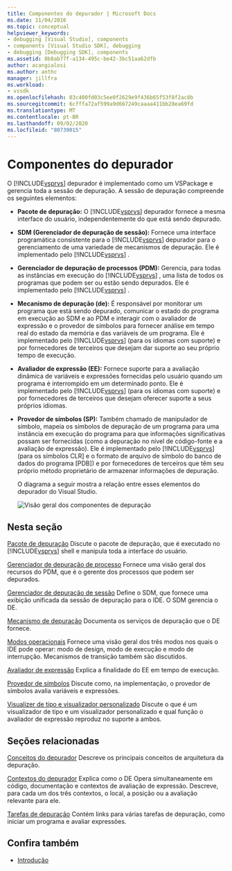 ```yaml
---
title: Componentes do depurador | Microsoft Docs
ms.date: 11/04/2016
ms.topic: conceptual
helpviewer_keywords:
- debugging [Visual Studio], components
- components [Visual Studio SDK], debugging
- debugging [Debugging SDK], components
ms.assetid: 8b8ab77f-a134-495c-be42-3bc51aa62dfb
author: acangialosi
ms.author: anthc
manager: jillfra
ms.workload:
- vssdk
ms.openlocfilehash: 03c400fd03c5ee0f2629e9f436b65f53f8f2ac8b
ms.sourcegitcommit: 6cfffa72af599a9d667249caaaa411bb28ea69fd
ms.translationtype: MT
ms.contentlocale: pt-BR
ms.lasthandoff: 09/02/2020
ms.locfileid: "80739015"
---
```

# <a name="debugger-components"></a>Componentes do depurador
O [!INCLUDE[vsprvs](../../code-quality/includes/vsprvs_md.md)] depurador é implementado como um VSPackage e gerencia toda a sessão de depuração. A sessão de depuração compreende os seguintes elementos:

- **Pacote de depuração:** O [!INCLUDE[vsprvs](../../code-quality/includes/vsprvs_md.md)] depurador fornece a mesma interface do usuário, independentemente do que está sendo depurado.

- **SDM (Gerenciador de depuração de sessão):** Fornece uma interface programática consistente para o [!INCLUDE[vsprvs](../../code-quality/includes/vsprvs_md.md)] depurador para o gerenciamento de uma variedade de mecanismos de depuração. Ele é implementado pelo [!INCLUDE[vsprvs](../../code-quality/includes/vsprvs_md.md)] .

- **Gerenciador de depuração de processos (PDM):** Gerencia, para todas as instâncias em execução do [!INCLUDE[vsprvs](../../code-quality/includes/vsprvs_md.md)] , uma lista de todos os programas que podem ser ou estão sendo depurados. Ele é implementado pelo [!INCLUDE[vsprvs](../../code-quality/includes/vsprvs_md.md)] .

- **Mecanismo de depuração (de):** É responsável por monitorar um programa que está sendo depurado, comunicar o estado do programa em execução ao SDM e ao PDM e interagir com o avaliador de expressão e o provedor de símbolos para fornecer análise em tempo real do estado da memória e das variáveis de um programa. Ele é implementado pelo [!INCLUDE[vsprvs](../../code-quality/includes/vsprvs_md.md)] (para os idiomas com suporte) e por fornecedores de terceiros que desejam dar suporte ao seu próprio tempo de execução.

- **Avaliador de expressão (EE):** Fornece suporte para a avaliação dinâmica de variáveis e expressões fornecidas pelo usuário quando um programa é interrompido em um determinado ponto. Ele é implementado pelo [!INCLUDE[vsprvs](../../code-quality/includes/vsprvs_md.md)] (para os idiomas com suporte) e por fornecedores de terceiros que desejam oferecer suporte a seus próprios idiomas.

- **Provedor de símbolos (SP):** Também chamado de manipulador de símbolo, mapeia os símbolos de depuração de um programa para uma instância em execução do programa para que informações significativas possam ser fornecidas (como a depuração no nível de código-fonte e a avaliação de expressão). Ele é implementado pelo [!INCLUDE[vsprvs](../../code-quality/includes/vsprvs_md.md)] (para os símbolos CLR] e o formato de arquivo de símbolo do banco de dados do programa [PDB]) e por fornecedores de terceiros que têm seu próprio método proprietário de armazenar informações de depuração.

  O diagrama a seguir mostra a relação entre esses elementos do depurador do Visual Studio.

  ![Visão geral dos componentes de depuração](../../extensibility/debugger/media/dbugcompovrview.gif "DBugCompOvrview")

## <a name="in-this-section"></a>Nesta seção
 [Pacote de depuração](../../extensibility/debugger/debug-package.md) Discute o pacote de depuração, que é executado no [!INCLUDE[vsprvs](../../code-quality/includes/vsprvs_md.md)] shell e manipula toda a interface do usuário.

 [Gerenciador de depuração de processo](../../extensibility/debugger/process-debug-manager.md) Fornece uma visão geral dos recursos do PDM, que é o gerente dos processos que podem ser depurados.

 [Gerenciador de depuração de sessão](../../extensibility/debugger/session-debug-manager.md) Define o SDM, que fornece uma exibição unificada da sessão de depuração para o IDE. O SDM gerencia o DE.

 [Mecanismo de depuração](../../extensibility/debugger/debug-engine.md) Documenta os serviços de depuração que o DE fornece.

 [Modos operacionais](../../extensibility/debugger/operational-modes.md) Fornece uma visão geral dos três modos nos quais o IDE pode operar: modo de design, modo de execução e modo de interrupção. Mecanismos de transição também são discutidos.

 [Avaliador de expressão](../../extensibility/debugger/expression-evaluator.md) Explica a finalidade do EE em tempo de execução.

 [Provedor de símbolos](../../extensibility/debugger/symbol-provider.md) Discute como, na implementação, o provedor de símbolos avalia variáveis e expressões.

 [Visualizer de tipo e visualizador personalizado](../../extensibility/debugger/type-visualizer-and-custom-viewer.md) Discute o que é um visualizador de tipo e um visualizador personalizado e qual função o avaliador de expressão reproduz no suporte a ambos.

## <a name="related-sections"></a>Seções relacionadas
 [Conceitos do depurador](../../extensibility/debugger/debugger-concepts.md) Descreve os principais conceitos de arquitetura da depuração.

 [Contextos do depurador](../../extensibility/debugger/debugger-contexts.md) Explica como o DE Opera simultaneamente em código, documentação e contextos de avaliação de expressão. Descreve, para cada um dos três contextos, o local, a posição ou a avaliação relevante para ele.

 [Tarefas de depuração](../../extensibility/debugger/debugging-tasks.md) Contém links para várias tarefas de depuração, como iniciar um programa e avaliar expressões.

## <a name="see-also"></a>Confira também
- [Introdução](../../extensibility/debugger/getting-started-with-debugger-extensibility.md)
